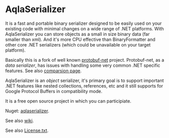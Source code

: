 AqlaSerializer
==============
It is a fast and portable binary serializer designed to be easily used on your existing code with minimal changes on a wide range of .NET platforms. With AqlaSerializer you can store objects as a small in size binary data (far smaller than xml). And it's more CPU effective than BinaryFormatter and other core .NET serializers (which could be unavailable on your target platform).

Basically this is a fork of well known <a href="https://github.com/mgravell/protobuf-net">protobuf-net</a> project. Protobuf-net,  as a *data serializer*, has issues with handling some very common .NET specific features. See also <a href="https://github.com/AqlaSolutions/AqlaSerializer/wiki/Comparsion-with-protobuf-net-and-migration">comparsion page</a>.

AqlaSerializer is an *object* serializer, it's primary goal is to support important .NET features like nested collections, references, etc and it still supports for Google Protocol Buffers in compatibility mode.

It is a free open source project in which you can participiate.

Nuget: <a href="https://www.nuget.org/packages/aqlaserializer/">aqlaserializer</a>.

See also <a href="https://github.com/AqlaSolutions/AqlaSerializer/wiki">wiki</a>.

See also <a href="https://github.com/AqlaSolutions/AqlaSerializer/blob/master/Licence.txt">License.txt</a>.
